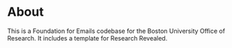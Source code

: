 # About

This is a Foundation for Emails codebase for the Boston University Office of Research. It includes a template for Research Revealed.


